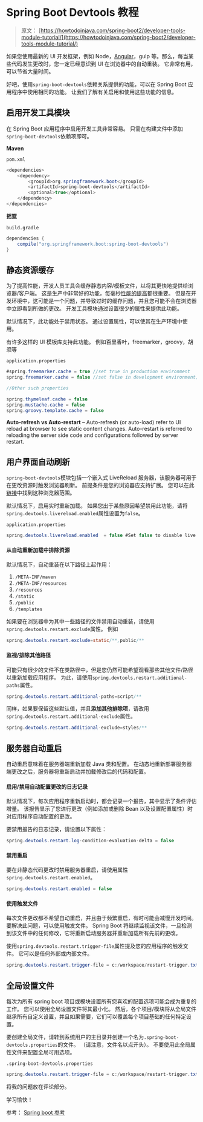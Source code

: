 # Spring Boot Devtools 教程

> 原文： [https://howtodoinjava.com/spring-boot2/developer-tools-module-tutorial/](https://howtodoinjava.com/spring-boot2/developer-tools-module-tutorial/)

如果您使用最新的 UI 开发框架，例如 Node，[Angular](https://howtodoinjava.com/angularjs/angularjs-tutorial-helloworld-example/)，gulp 等。那么，每当某些代码发生更改时，您一定已经意识到 UI 在浏览器中的自动重装。 它非常有用，可以节省大量时间。

好吧，使用`spring-boot-devtools`依赖关系提供的功能，可以在 Spring Boot 应用程序中使用相同的功能。 让我们了解有关启用和使用这些功能的信息。

## 启用开发工具模块

在 Spring Boot 应用程序中启用开发工具非常容易。 只需在构建文件中添加`spring-boot-devtools`依赖项即可。

**Maven**

`pom.xml`

```java
<dependencies>
	<dependency>
		<groupId>org.springframework.boot</groupId>
		<artifactId>spring-boot-devtools</artifactId>
		<optional>true</optional>
	</dependency>
</dependencies>

```

**摇篮**

`build.gradle`

```java
dependencies {
	compile("org.springframework.boot:spring-boot-devtools")
}

```

## 静态资源缓存

为了提高性能，开发人员工具会缓存静态内容/模板文件，以将其更快地提供给浏览器/客户端。 这是生产中非常好的功能，每毫秒[性能的提高](https://howtodoinjava.com/best-practices/improving-web-application-performance/)都很重要。 但是在开发环境中，这可能是一个问题，并导致过时的缓存问题，并且您可能不会在浏览器中立即看到所做的更改。 开发工具模块通过设置很少的属性来提供此功能。

默认情况下，此功能处于禁用状态。 通过设置属性，可以使其在生产环境中使用。

有许多这样的 UI 模板库支持此功能。 例如百里香叶，freemarker，groovy，胡须等

`application.properties`

```java
#spring.freemarker.cache = true //set true in production environment
spring.freemarker.cache = false //set false in development environment; It is false by default.

//Other such properties

spring.thymeleaf.cache = false
spring.mustache.cache = false
spring.groovy.template.cache = false

```

**Auto-refresh vs Auto-restart** – Auto-refresh (or auto-load) refer to UI reload at browser to see static content changes. Auto-restart is referred to reloading the server side code and configurations followed by server restart.

## 用户界面自动刷新

`spring-boot-devtools`模块包括一个嵌入式 LiveReload 服务器，该服务器可用于在更改资源时触发浏览器刷新。 前提条件是您的浏览器应支持扩展。 您可以在此[链接](https://livereload.com/extensions/)中找到这种浏览器范围。

默认情况下，启用实时重新加载。 如果您出于某些原因希望禁用此功能，请将`spring.devtools.livereload.enabled`属性设置为`false`。

`application.properties`

```java
spring.devtools.livereload.enabled  = false #Set false to disable live reload

```

#### 从自动重新加载中排除资源

默认情况下，自动重装在以下路径上起作用：

1.  `/META-INF/maven`
2.  `/META-INF/resources`
3.  `/resources`
4.  `/static`
5.  `/public`
6.  `/templates`

如果要在浏览器中为其中一些路径的文件禁用自动重装，请使用`spring.devtools.restart.exclude`属性。 例如

```java
spring.devtools.restart.exclude=static/**,public/**
```

#### 监视/排除其他路径

可能只有很少的文件不在类路径中，但是您仍然可能希望观看那些其他文件/路径以重新加载应用程序。 为此，请使用`spring.devtools.restart.additional-paths`属性。

```java
spring.devtools.restart.additional-paths=script/**
```

同样，如果要保留这些默认值，并且**添加其他排除项**，请改用`spring.devtools.restart.additional-exclude`属性。

```java
spring.devtools.restart.additional-exclude=styles/**
```

## 服务器自动重启

自动重启意味着在服务器端重新加载 Java 类和配置。 在动态地重新部署服务器端更改之后，服务器将重新启动并加载修改后的代码和配置。

#### 启用/禁用自动配置更改的日志记录

默认情况下，每次应用程序重新启动时，都会记录一个报告，其中显示了条件评估增量。 该报告显示了您进行更改（例如添加或删除 Bean 以及设置配置属性）时对应用程序自动配置的更改。

要禁用报告的日志记录，请设置以下属性：

```java
spring.devtools.restart.log-condition-evaluation-delta = false
```

#### 禁用重启

要在非静态代码更改时禁用服务器重启，请使用属性`spring.devtools.restart.enabled`。

```java
spring.devtools.restart.enabled = false
```

#### 使用触发文件

每次文件更改都不希望自动重启，并且由于频繁重启，有时可能会减慢开发时间。 要解决此问题，可以使用触发文件。 Spring Boot 将继续监视该文件，一旦检测到该文件中的任何修改，它将重新启动服务器并重新加载所有先前的更改。

使用`spring.devtools.restart.trigger-file`属性提及您的应用程序的触发文件。 它可以是任何外部或内部文件。

```java
spring.devtools.restart.trigger-file = c:/workspace/restart-trigger.txt
```

## 全局设置文件

每次为所有 spring boot 项目或模块设置所有您喜欢的配置选项可能会成为重复的工作。 您可以使用全局设置文件将其最小化。 然后，各个项目/模块将从全局文件继承所有自定义设置，并且如果需要，它们可以覆盖每个项目基础的任何特定设置。

要创建全局文件，请转到系统用户的主目录并创建一个名为`.spring-boot-devtools.properties`的文件。 （请注意，文件名以点开头）。 不要使用此全局属性文件来配置全局可用选项。

`.spring-boot-devtools.properties`

```java
spring.devtools.restart.trigger-file = c:/workspace/restart-trigger.txt

```

将我的问题放在评论部分。

学习愉快！

参考： [Spring boot 参考](https://docs.spring.io/spring-boot/docs/current/reference/html/using-boot-devtools.html)